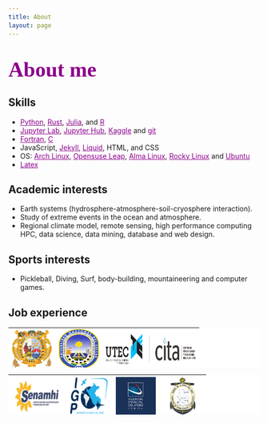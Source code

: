 ```yaml
---
title: About
layout: page
---
```

<!--![Profile Image]({{ site.url }}/{{ site.picture }}) -->

<H1 align="left"><span style="font-family:Times New Roman;font-size:150%;color:darkmagenta"><b>About me</b></span> </H1>
<h2>Skills</h2>

<ul class="skills">
	<li><a href="https://www.python.org/" style="color:darkmagenta">Python</a>, <a href="https://www.rust-lang.org/" style="color:darkmagenta">Rust</a>, <a href="https://julialang.org/" style="color:darkmagenta">Julia</a>, and <a href="https://www.rstudio.com/" style="color:darkmagenta">R</a></li>
	<li><a href="https://jupyter.org/" style="color:darkmagenta">Jupyter Lab</a>, <a href="https://jupyter.org/hub" style="color:darkmagenta">Jupyter Hub</a>, <a href="https://www.kaggle.com/" style="color:darkmagenta">Kaggle</a> and <a href="https://git-scm.com/" style="color:darkmagenta">git</a></li>
	<li><a href="https://fortran-lang.org/" style="color:darkmagenta">Fortran</a>, <a href="https://www.gnu.org/software/gcc/" style="color:darkmagenta">C</a></li>
	<li> JavaScript, <a href="https://jekyllrb.com/" style="color:darkmagenta">Jekyll</a>, <a href="https://shopify.github.io/liquid/basics/introduction/" style="color:darkmagenta">Liquid</a>, HTML, and CSS</li>
	<li>OS: <a href="https://archlinux.org/" style="color:darkmagenta">Arch Linux</a>, <a href="https://get.opensuse.org/" style="color:darkmagenta">Opensuse Leap</a>, <a href="https://almalinux.org/" style="color:darkmagenta">Alma Linux</a>, <a href="https://rockylinux.org/" style="color:darkmagenta">Rocky Linux</a> and <a href="https://ubuntu.com/" style="color:darkmagenta">Ubuntu</a></li>
    <li><a href="https://www.latex-project.org/" style="color:darkmagenta">Latex</a></li>
</ul>

<h2>Academic interests</h2>
<ul class="Academic interests">
	<li>Earth systems (hydrosphere-atmosphere-soil-cryosphere interaction).</li>
	<li>Study of extreme events in the ocean and atmosphere.</li>
	<li>Regional climate model, remote sensing, high performance computing
	    HPC, data science, data mining, database and web design.</li>
</ul>

<h2>Sports interests</h2>
<ul class="Sports interests">
	<li>Pickleball, Diving, Surf, body-building, mountaineering and computer games.</li>
</ul>

<h2>Job experience</h2>
<!--
<a href="https://www.dhn.mil.pe/"><img src="/assets/images/dhn_logo.png" alt="DHN" style="width:80px;height:80px;"></a>
<a href="https://www.unmsm.edu.pe/"><img src="/assets/images/unmsm_logo.jpg" alt="UNSMS" style="width:80px;height:80px;"></a>
<a href="https://www.gob.pe/igp"><img src="/assets/images/igp_logo.png" alt="IGP" style="width:80px;height:80px;"></a>
<a href="https://www.gob.pe/senamhi"><img src="/assets/images/senamhi_logo.jpg" alt="SENAMHI" style="width:80px;height:80px;"></a>
<a href="https://cita.utec.edu.pe/"><img src="/assets/images/utec_logo.png" alt="UTEC" style="width:110px;height:30px;"></a>
-->
 <table align="center" width="350" height="80" cellspacing="0" cellpadding="0" border="0" bgcolor="#FFFFFF">
  <tr ALIGN=center style="font-family:Times New Roman;color:#FFFFFF">
    <td><a href="https://www.unmsm.edu.pe/"><img src="/assets/images/unmsm_logo.jpg" alt="UNSMS" style="width:80px;height:75px;"></a></td>
    <td><a href="https://unac.edu.pe/"><img src="/assets/images/unac.png" alt="UNAC" style="width:80px;height:80px;"></a></td>
    <td><a href="https://cita.utec.edu.pe/"><img src="/assets/images/utec_logo.png" alt="UTEC" style="width:180px;height:60px;"></a></td>
   <!-- <td><a href="https://cs.utec.edu.pe/khipu/#/index"><img src="/assets/images/khipu_logo.png" alt="KHIPU" style="width:80px;height:80px;"></a></td>-->
  </tr>
 </table> 

 <table align="center" width="350" height="80" cellspacing="0" cellpadding="0" border="0" bgcolor="#FFFFFF">
  <tr ALIGN=center style="font-family:Times New Roman;color:#FFFFFF">
    <td><a href="https://www.gob.pe/senamhi"><img src="/assets/images/senamhi_logo.jpg" alt="SENAMHI" style="width:100px;height:80px;"></a></td>
    <td><a href="https://www.gob.pe/igp"><img src="/assets/images/igp_logo.png" alt="IGP" style="width:80px;height:75px;"></a></td>
    <td><a href="https://www.gob.pe/conida"><img src="/assets/images/conida.png" alt="CONIDA" style="width:80px;height:75px;"></a></td>
    <td><a href="https://www.dhn.mil.pe/"><img src="/assets/images/dhn_logo.png" alt="DHN" style="width:80px;height:75px;"></a></td>
  </tr>
 </table> 
